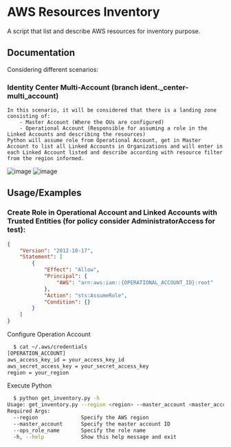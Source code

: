 
# AWS Resources Inventory

A script that list and describe AWS resources for inventory purpose.


## Documentation

Considering different scenarios:
### Identity Center Multi-Account (branch ident._center-multi_account)
    In this scenario, it will be considered that there is a landing zone consisting of:
        - Master Account (Where the OUs are configured)
        - Operational Account (Responsible for assuming a role in the Linked Accounts and describing the resources)
    Python will assume role from Operational Account, get in Master Account to list all Linked Accounts in Organizations and will enter in each Linked Account listed and describe according with resource filter from the region informed.

  ![image](https://github.com/user-attachments/assets/eff70b76-9c0f-4af7-85ed-418f3cc80dd0)
  ![image](https://github.com/user-attachments/assets/94f4a774-40c0-466d-aa66-9c427773eba9)
## Usage/Examples
### Create Role in Operational Account and Linked Accounts with Trusted Entities (for policy consider AdministratorAccess for test):
```json
{
    "Version": "2012-10-17",
    "Statement": [
        {
            "Effect": "Allow",
            "Principal": {
                "AWS": "arn:aws:iam::{OPERATIONAL_ACCOUNT_ID}:root"
            },
            "Action": "sts:AssumeRole",
            "Condition": {}
        }
    ]
}
```
Configure Operation Account
```bash
  $ cat ~/.aws/credentials
[OPERATION_ACCOUNT]
aws_access_key_id = your_access_key_id
aws_secret_access_key = your_secret_access_key
region = your_region
```
Execute Python
```bash
  $ python get_inventory.py -h
Usage: get_inventory.py --region <region> --master_account <master_account> --ops_role_name <ops_role_name>
Required Args:
  --region              Specify the AWS region
  --master_account      Specify the master account ID
  --ops_role_name       Specify the role name
  -h, --help            Show this help message and exit
```
